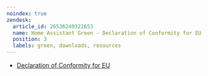 ```yaml
---
noindex: true
zendesk:
  article_id: 26536249322653
  name: Home Assistant Green - Declaration of Conformity for EU
  position: 3
  labels: green, downloads, resources
---
```


- [Declaration of Conformity for EU](/static/docs/green/Green_DoC_EU.pdf)

